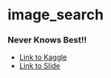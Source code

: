 # image_search

### Never Knows Best!!
- [Link to Kaggle](https://www.kaggle.com/competitions/image-search/)
- [Link to Slide](https://drive.google.com/file/d/1pspdg44WswvPBtGxb5Lb5B5MygHxrnA7/view?fbclid=IwAR0JrKLVQMiSlolEQYzN3ZIaGVHSGKSIFFP-lHPMzTK8WMACEcH7E2IUYvY)